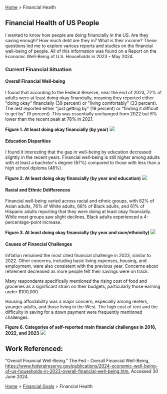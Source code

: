 [Home](../../README.md) > Financial Health


## Financial Health of US People

I wanted to know how people are doing financially in the US. Are they saving enough? How much debt are they in? What is their income? These questions led me to explore various reports and studies on the financial well-being of people. All of this information was found on a Report on the Economic Well-Being of U.S. Households in 2023 - May 2024.

### Current Financial Situation
#### Overall Financial Well-being
I found that according to the Federal Reserve, near the end of 2023, 72% of adults were at least doing okay financially, meaning they reported either "doing okay" financially (39 percent) or "living comfortably" (33 percent). The rest reported either "just getting by" (19 percent) or "finding it difficult to get by" (9 percent). This was essentially unchanged from 2022 but 6% lower than the recent peak at 78% in 2021. 

**Figure 1. At least doing okay financially (by year)**
<img src = "https://www.federalreserve.gov/publications/images/SHED_2024_Fig01.svg"/>

#### Education Disparities
I found it interesting that the gap in well-being by education decreased slightly in the recent years. Financial well-being is still higher among adults with at least a bachelor's degree (87%) compared to those with less than a high school diploma (48%). 

**Figure 2. At least doing okay financially (by year and education)**
<img src = "https://www.federalreserve.gov/publications/images/SHED_2024_Fig02.svg"/>

#### Racial and Ethnic Ddifferences
Financial well-being varied across racial and ethnic groups, with 82% of Asian adults, 76% of White adults, 68% of Black adults, and 61% of Hispanic adults reporting that they were doing at least okay financially. While most groups saw slight declines, Black adults experienced a 4-percentage-point increase.

**Figure 3. At least doing okay financially (by year and race/ethnicity)**
<img src = "https://www.federalreserve.gov/publications/images/SHED_2024_Fig03.svg"/>


#### Causes of Financial Challenges
Inflation remained the most cited financial challenge in 2023, similar to 2022. Other concerns, including basic living expenses, housing, and employment, were also consistent with the previous year. Concerns about retirement decreased as more people felt their savings were on track.

Many respondents specifically mentioned the rising cost of food and groceries as a significant strain on their budgets, particularly those earning under $100,000.

 Housing affordability was a major concern, especially among renters, younger adults, and those living in the West. The high cost of rent and the difficulty in saving for a down payment were frequently mentioned challenges.

**Figure 6. Categories of self-reported main financial challenges in 2016, 2022, and 2023**
 <img src = "https://www.federalreserve.gov/publications/images/SHED_2024_Fig06.svg"/>

## Work Referenced:
“Overall Financial Well-Being.” The Fed - Overall Financial Well-Being, https://www.federalreserve.gov/publications/2024-economic-well-being-of-us-households-in-2023-overall-financial-well-being.htm, Accessed 30 June 2024. 

[Home](../../README.md) > [Financial Goals](../financial-goals.md) > Financial Health





